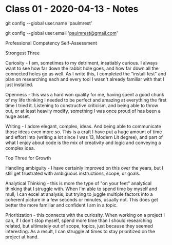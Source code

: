 # Class 01 - 2020-04-13 - Notes

git config --global user.name 'paulmrest'

git config --global user.email 'paulmrest@gmail.com'

Professional Competency Self-Assessment

Strongest Three

Curiosity - I am, sometimes to my detriment, insatiably curious. I always want to see how far down the rabbit hole goes, and how far down all the connected holes go as well. As I write this, I completed the "install fest" and plan on researching each and every tool I wasn't already familiar with that I just installed.

Openness - this was a hard won quality for me, having spent a good chunk of my life thinking I needed to be perfect and amazing at everything the first time I tried it. Listening to constructive criticism, and being able to throw out, or at least heavily modify, something I was once proud of has been a huge asset.

Writing - I adore elegant, complex, ideas. And being able to communicate those ideas even more so. This is a craft I have put a huge amount of time and effort into (writing a lot since I was 13, Modern Lit degree), and part of what I enjoy about code is the mix of creativity and logic and conveying a complex idea.


Top Three for Growth

Handling ambiguity - I have certainly improved on this over the years, but I still get frustrated with ambiguous instructions, scope, or goals.

Analytical Thinking - this is more the type of "on your feet" analytical thinking that I struggle with. When I'm able to spend time by myself and mull, I can excel at analysis, but trying to juggle multiple factors into a coherent picture in a few seconds or minutes, usually not. This does get better the more familiar and confident I am in a topic.

Prioritization - this connects with the curiosity. When working on a project I can, if I don't stop myself, spend more time than I should researching related, but ultimately out of scope, topics, just because they seemed interesting. As a result, I can struggle at times to stay prioritized on the project at hand.
